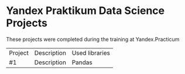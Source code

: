 # Yandex Praktikum Data Science Projects

These projects were completed during the training at Yandex.Practicum

<table>
  <tr>
    <td>Project</td>
    <td>Description</td>
    <td>Used libraries</td>
  </tr>
  <tr>
    <td>#1</td>
    <td>Description</td>
    <td>Pandas</td>
  </tr>
</table>
